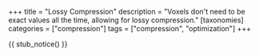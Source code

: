 +++
title = "Lossy Compression"
description = "Voxels don't need to be exact values all the time, allowing for lossy compression."
[taxonomies]
categories = ["compression"]
tags = ["compression", "optimization"]
+++

{{ stub_notice() }}
